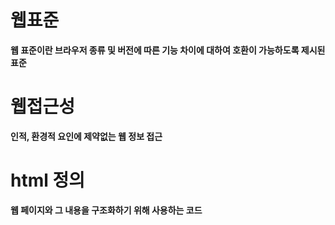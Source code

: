 # 웹표준 #
**웹 표준이란 브라우저 종류 및 버전에 따른 기능 차이에 대하여 호환이 가능하도록 제시된 표준**

# 웹접근성 #
**인적, 환경적 요인에 제약없는 웹 정보 접근**

# html 정의 #
**웹 페이지와 그 내용을 구조화하기 위해 사용하는 코드**
